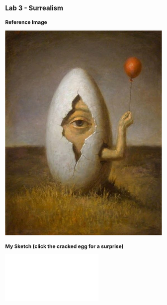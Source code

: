 ## Lab 3 - Surrealism

### Reference Image
![Image](eggman.jpg)

### My Sketch (click the cracked egg for a surprise)
![Link](index.html)
